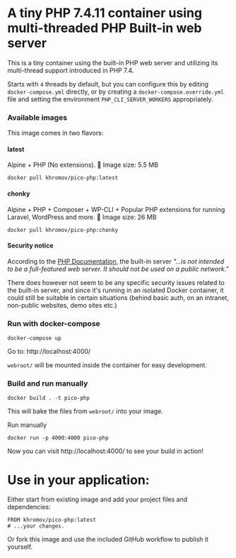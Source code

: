 # A tiny PHP 7.4.11 container using multi-threaded PHP Built-in web server

This is a tiny container using the built-in PHP web server and utilizing its multi-thread support introduced in PHP 7.4.

Starts with `4` threads by default, but you can configure this by editing `docker-compose.yml` directly, or by creating a `docker-compose.override.yml` file and setting the environment `PHP_CLI_SERVER_WORKERS` appropriately.

### Available images

This image comes in two flavors:

#### latest

Alpine + PHP (No extensions). 💪 Image size: 5.5 MB 

```
docker pull khromov/pico-php:latest
```

#### chonky

Alpine + PHP + Composer + WP-CLI + Popular PHP extensions for running Laravel, WordPress and more. 🍔 Image size: 26 MB

```
docker pull khromov/pico-php:chonky
```

#### Security notice

According to the [PHP Documentation](), the built-in server _"...is not intended to be a full-featured web server. It should not be used on a public network."_ 

There does however not seem to be any specific security issues related to the built-in server, and since it's running in an isolated Docker container, it could still be suitable in certain situations (behind basic auth, on an intranet, non-public websites, demo sites etc.)

### Run with docker-compose

```
docker-compose up
```

Go to: http://localhost:4000/

`webroot/` will be mounted inside the container for easy development.

### Build and run manually

```
docker build . -t pico-php
```

This will bake the files from `webroot/` into your image.

Run manually

```
docker run -p 4000:4000 pico-php
```

Now you can visit http://localhost:4000/ to see your build in action!

# Use in your application:

Either start from existing image and add your project files and dependencies:

```
FROM khromov/pico-php:latest
# ...your changes.
```

Or fork this image and use the included GitHub workflow to publish it yourself.
